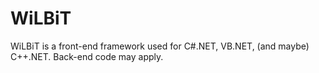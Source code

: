 # WiLBiT
WiLBiT is a front-end framework used for C#.NET, VB.NET, (and maybe) C++.NET. Back-end code may apply.
